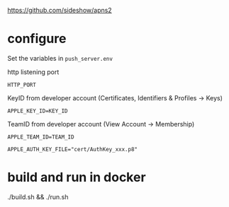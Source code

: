https://github.com/sideshow/apns2

# configure 
Set the variables in `push_server.env`

http listening port

`HTTP_PORT`

KeyID from developer account (Certificates, Identifiers & Profiles -> Keys)

`APPLE_KEY_ID=KEY_ID`

TeamID from developer account (View Account -> Membership)

`APPLE_TEAM_ID=TEAM_ID`

`APPLE_AUTH_KEY_FILE="cert/AuthKey_xxx.p8"`

# build and run in docker
./build.sh && ./run.sh
